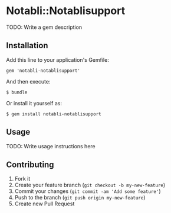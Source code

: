# Notabli::Notablisupport

TODO: Write a gem description

## Installation

Add this line to your application's Gemfile:

    gem 'notabli-notablisupport'

And then execute:

    $ bundle

Or install it yourself as:

    $ gem install notabli-notablisupport

## Usage

TODO: Write usage instructions here

## Contributing

1. Fork it
2. Create your feature branch (`git checkout -b my-new-feature`)
3. Commit your changes (`git commit -am 'Add some feature'`)
4. Push to the branch (`git push origin my-new-feature`)
5. Create new Pull Request
